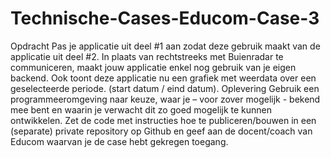 # Technische-Cases-Educom-Case-3
Opdracht Pas je applicatie uit deel #1 aan zodat deze gebruik maakt van de applicatie uit deel #2. In plaats van rechtstreeks met Buienradar te communiceren, maakt jouw applicatie enkel nog gebruik van je eigen backend.  Ook toont deze applicatie nu een grafiek met weerdata over een geselecteerde periode. (start datum / eind datum).  Oplevering Gebruik een programmeeromgeving naar keuze, waar je – voor zover mogelijk - bekend mee bent en waarin je verwacht dit zo goed mogelijk te kunnen ontwikkelen.  Zet de code met instructies hoe te publiceren/bouwen in een (separate) private repository op Github en geef aan de docent/coach van Educom waarvan je de case hebt gekregen toegang.
